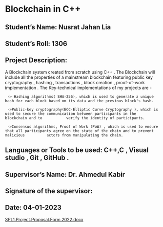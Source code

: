 # Blockchain in C++
## Student’s Name: Nusrat Jahan Lia


## Student’s Roll: 1306                               


## Project Description:

A Blockchain system created from scratch using C++ . The Blockchain will include all the properties of a mainstream blockchain featuring public key cryptography , hashing , transactions , block creation , proof-of-work implementation . The Key-technical implementations of my projects are -

     -> Hashing algorithms( SHA-256), which is used to generate a unique hash for each block based on its data and the previous block's hash.

     ->Public-key cryptography(ECC-Elliptic Curve Cryptography ), which is used to secure the communication between participants in the blockchain and to           verify the identity of participants.

     ->Consensus algorithms, Proof of Work (PoW) , which is used to ensure that all participants agree on the state of the chain and to prevent malicious          actors from manipulating the chain.



## Languages or Tools to be used: C++,C , Visual studio , Git , GitHub .

## Supervisor’s Name: Dr. Ahmedul Kabir

## Signature of the supervisor:
## Date: 04-01-2023

[SPL1.Project.Proposal.Form.2022.docx](https://github.com/NusRAT-LiA/SPL-1/files/10327875/SPL1.Project.Proposal.Form.2022.docx)

